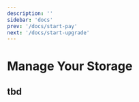 ```yaml
---
description: ''
sidebar: 'docs'
prev: '/docs/start-pay'
next: '/docs/start-upgrade'
---
```


# Manage Your Storage 

## tbd